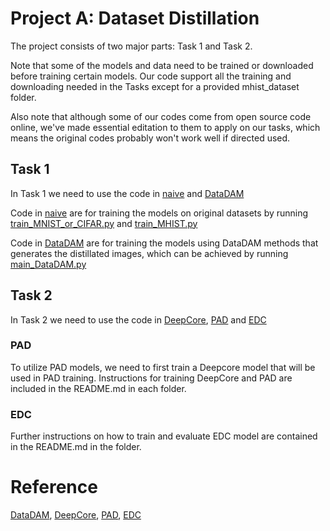 # Project A: Dataset Distillation
The project consists of two major parts: Task 1 and Task 2. 

Note that some of the models and data need to be trained or downloaded before training certain models. Our code support all the training and downloading needed in the Tasks except for a provided mhist_dataset folder.

Also note that although some of our codes come from open source code online, we've made essential editation to them to apply on our tasks, which means the original codes probably won't work well if directed used.

## Task 1
In Task 1 we need to use the code in [naive](./naive) and [DataDAM](./DataDAM)

Code in [naive](./naive) are for training the models on original datasets by running [train_MNIST_or_CIFAR.py](./naive/train_MNIST_or_CIFAR.py) and [train_MHIST.py](./naive/train_MHIST.py)

Code in [DataDAM](./DataDAM) are for training the models using DataDAM methods that generates the distillated images, which can be achieved by running [main_DataDAM.py](./DataDAM/main_DataDAM.py)

## Task 2
In Task 2 we need to use the code in [DeepCore](./DeepCore), [PAD](./PAD) and [EDC](./EDC)

### PAD
To utilize PAD models, we need to first train a Deepcore model that will be used in PAD training. Instructions for training DeepCore and PAD are included in the README.md in each folder.

### EDC
Further instructions on how to train and evaluate EDC model are contained in the README.md in the folder.

# Reference
[DataDAM](https://github.com/DataDistillation/DataDAM), [DeepCore](https://github.com/patrickzh/deepcore), [PAD](https://github.com/NUS-HPC-AI-Lab/PAD), [EDC](https://github.com/snu-mllab/Efficient-Dataset-Condensation)
